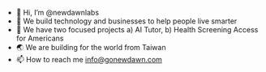- 👋 Hi, I’m @newdawnlabs
- 👀 We build technology and businesses to help people live smarter
- 🌱 We have two focused projects a) AI Tutor, b) Health Screening Access for Americans
- 🌏 We are building for the world from Taiwan
- 📫 How to reach me info@gonewdawn.com

<!---
newdawnlabs/newdawnlabs is a ✨ special ✨ repository because its `README.md` (this file) appears on your GitHub profile.
You can click the Preview link to take a look at your changes.
--->
